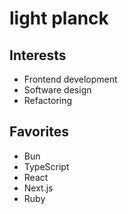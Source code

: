 # light planck

## Interests

- Frontend development
- Software design
- Refactoring

## Favorites

- Bun
- TypeScript
- React
- Next.js
- Ruby
